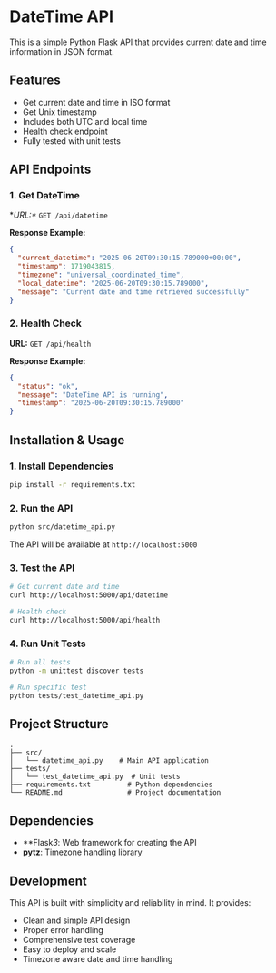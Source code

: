# DateTime API

This is a simple Python Flask API that provides current date and time information in JSON format.

## Features

- Get current date and time in ISO format
- Get Unix timestamp
- Includes both UTC and local time
- Health check endpoint
- Fully tested with unit tests

## API Endpoints

### 1. Get DateTime
**URL:\** `GET /api/datetime`

**Response Example:**
```json
{
  "current_datetime": "2025-06-20T09:30:15.789000+00:00",
  "timestamp": 1719043815,
  "timezone": "universal_coordinated_time",
  "local_datetime": "2025-06-20T09:30:15.789000",
  "message": "Current date and time retrieved successfully"
}
```

### 2. Health Check
**URL:** `GET /api/health`

**Response Example:**
```json
{
  "status": "ok",
  "message": "DateTime API is running",
  "timestamp": "2025-06-20T09:30:15.789000"
}
```

## Installation & Usage

### 1. Install Dependencies
```bash
pip install -r requirements.txt
```

### 2. Run the API
```bash
python src/datetime_api.py
```

The API will be available at `http://localhost:5000`

### 3. Test the API
```bash
# Get current date and time
curl http://localhost:5000/api/datetime

# Health check
curl http://localhost:5000/api/health
```

### 4. Run Unit Tests
```bash
# Run all tests
python -m unittest discover tests

# Run specific test
python tests/test_datetime_api.py
```

## Project Structure
```
.
├── src/
│   └── datetime_api.py    # Main API application
├── tests/
│   └── test_datetime_api.py  # Unit tests
├── requirements.txt         # Python dependencies
└── README.md                # Project documentation
```

## Dependencies

- **Flask*3*: Web framework for creating the API
- **pytz**: Timezone handling library

## Development

This API is built with simplicity and reliability in mind. It provides:

- Clean and simple API design
- Proper error handling
- Comprehensive test coverage
- Easy to deploy and scale
- Timezone aware date and time handling